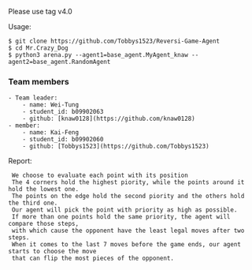 Please use tag v4.0

Usage:

    $ git clone https://github.com/Tobbys1523/Reversi-Game-Agent
    $ cd Mr.Crazy_Dog
    $ python3 arena.py --agent1=base_agent.MyAgent_knaw --agent2=base_agent.RandomAgent

### Team members
    - Team leader:
        - name: Wei-Tung
        - student_id: b09902063
        - github: [knaw0128](https://github.com/knaw0128)
    - member:
        - name: Kai-Feng
        - student_id: b09902060	
        - github: [Tobbys1523](https://github.com/Tobbys1523)

Report:

     We choose to evaluate each point with its position 
     The 4 corners hold the highest piority, while the points around it hold the lowest one.
     The points on the edge hold the second piority and the others hold the third one.
     Our agent will pick the point with priority as high as possible.
     If more than one points hold the same priority, the agent will compare those steps,
     with which cause the opponent have the least legal moves after two steps.
     When it comes to the last 7 moves before the game ends, our agent starts to choose the move
     that can flip the most pieces of the opponent.
